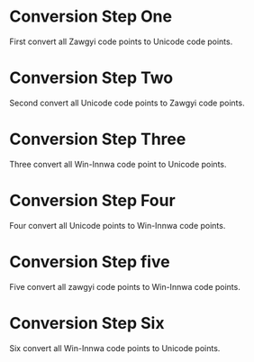 
# Conversion Step One

First convert all Zawgyi code points to Unicode code points.

# Conversion Step Two

Second convert all Unicode code points to Zawgyi code points.

# Conversion Step Three

Three convert all Win-Innwa code point to Unicode points.

# Conversion Step Four

Four convert all Unicode points to Win-Innwa  code points.

# Conversion Step five

Five convert all zawgyi code points to Win-Innwa code points.

# Conversion Step Six

Six convert all Win-Innwa code points to Unicode points.

